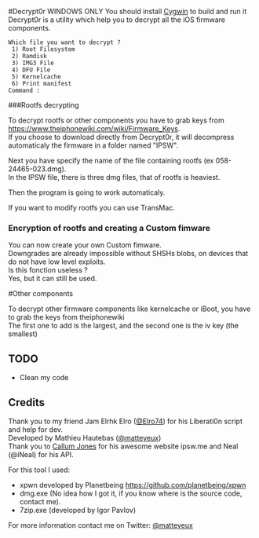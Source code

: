 #Decrypt0r
WINDOWS ONLY
You should install [Cygwin](https://www.cygwin.com/) to build and run it 
Decrypt0r is a utility which help you to decrypt all the iOS firmware components. <br>

```
Which file you want to decrypt ?  
 1) Root Filesystem               
 2) Ramdisk                       
 3) IMG3 File                     
 4) DFU File                      
 5) Kernelcache                   
 6) Print manifest                
Command :
```

###Rootfs decrypting

To decrypt rootfs or other components you have to grab keys from https://www.theiphonewiki.com/wiki/Firmware_Keys. <br>
If you choose to download directly from Decrypt0r, it will decompress automaticaly the firmware in a folder named "IPSW". <br>

Next you have specify the name of the file containing rootfs (ex 058-24465-023.dmg). <br>
In the IPSW file, there is three dmg files, that of rootfs is heaviest. <br>

Then the program is going to work automaticaly. <br>

If you want to modify rootfs you can use TransMac. <br>

### Encryption of rootfs and creating a Custom fimware

You can now create your own Custom fimware. <br>
Downgrades are already impossible without SHSHs blobs, on devices that do not have low level exploits. <br>
Is this fonction useless ? <br>
Yes, but it can still be used. <br>

#Other components

To decrypt other firmware components like kernelcache or iBoot, you have to grab the keys from theiphonewiki <br>
The first one to add is the largest, and the second one is the iv key (the smallest) <br>

## TODO

- Clean my code <br>

## Credits

Thank you to my friend Jam Elrhk Elro ([@Elro74](https://twitter.com/Elro74)) for his Liberati0n script and help for dev. <br>
Developed by Mathieu Hautebas ([@matteyeux](https://twitter.com/matteyeux)) <br>
Thank you to [Callum Jones](https://twitter.com/icj_) for his awesome website ipsw.me and Neal (@iNeal) for his API.<br>

For this tool I used: <br>

- xpwn developed by Planetbeing https://github.com/planetbeing/xpwn <br>
- dmg.exe (No idea how I got it, if you know where is the source code, contact me). <br>
- 7zip.exe (developed by Igor Pavlov) <br>

For more information contact me on Twitter: [@matteyeux](https://twitter.com/matteyeux) <br>
